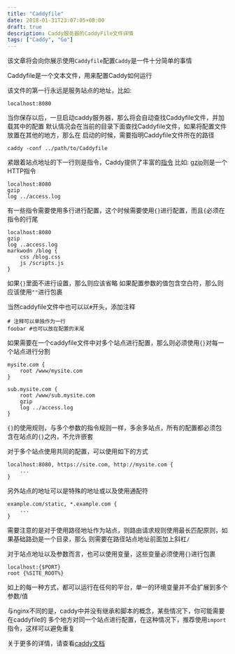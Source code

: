 ```yaml
---
title: "Caddyfile"
date: 2018-01-31T23:07:05+08:00
draft: true
description: Caddy服务器的CaddyFile文件详情
tags: ["Caddy", "Go"]
---
```


该文章将会向你展示使用`Caddyfile`配置`Caddy`是一件十分简单的事情

Caddyfile是一个文本文件，用来配置Caddy如何运行

该文件的第一行永远是服务站点的地址，比如:
```
localhost:8080
```

当你保存以后，一旦启动caddy服务器，那么将会自动查找Caddyfile文件，并加载其中的配置
默认情况会在当前的目录下面查找Caddyfile文件，如果将配置文件放置在其他的地方，那么在
启动的时候，需要指明Caddyfile文件所在的路径

```
caddy -conf ../path/to/Caddyfile
```

紧跟着站点地址的下一行则是指令，Caddy提供了丰富的[指令](https://caddyserver.com/docs)
比如: [gzip](https://caddyserver.com/docs/gzip)则是一个HTTP指令

```
localhost:8080
gzip
log ../access.log
```

有一些指令需要使用多行进行配置，这个时候需要使用`{}`进行配置，而且`{`必须在指令的行尾
```
localhost:8080
gzip
log ..access.log
markwodn /blog {
    css /blog.css
    js /scripts.js
}
```
如果`{}`里面不进行设置，那么则应该省略
如果配置参数的值包含空白符，那么则应该使用`""`进行包裹

当然caddyfile文件中也可以以`#`开头，添加注释

```
# 注释可以单独作为一行
foobar #也可以放在配置的末尾
```

如果需要在一个caddyfile文件中对多个站点进行配置，那么则必须使用`{}`对每一个站点进行分割
```
mysite.com {
    root /www/mysite.com
}

sub.mysite.com {
    root /www/sub.mysite.com
    gzip
    log ../access.log
}
```
`{}`的使用规则，与多个参数的指令规则一样，多余多站点，所有的配置都必须包含在站点的`{}`之内，不允许嵌套

对于多个站点使用共同的配置，可以使用如下的方式
```
localhost:8080, https://site.com, http://mysite.com {
    ...
}
```

另外站点的地址可以是特殊的地址或以及使用通配符
```
example.com/static, *.example.com {
    ...
}
```
需要注意的是对于使用路径地址作为站点，则路由请求规则使用最长匹配原则，如果基础路劲是一个目录，那么
则需要在路径站点地址前面加上斜杠`/`

对于站点地址以及参数而言，也可以使用变量，这些变量必须使用`{}`进行包裹
```
localhost:{$PORT}
root {%SITE_ROOT%}
```
如上的每一种方式，都可以运行在任何的平台，单一的环境变量并不会扩展到多个参数/值

与nginx不同的是，caddy中并没有继承和脚本的概念，某些情况下，你可能需要在caddyfile的
多个地方对同一个站点进行配置，在这种情况下，推荐使用`import`指令，这样可以避免重复

关于更多的详情，请查看[caddy文档](https://caddyserver.com/docs)


